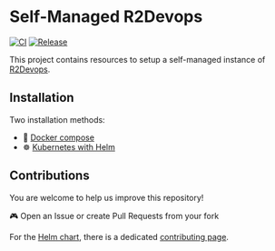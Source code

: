 # Self-Managed R2Devops

[![CI](https://github.com/r2devops/self-managed/actions/workflows/ci.yml/badge.svg?branch=main)](https://github.com/r2devops/self-managed/actions/workflows/ci.yml)
[![Release](https://github.com/r2devops/self-managed/actions/workflows/release.yml/badge.svg?branch=main)](https://github.com/r2devops/self-managed/actions/workflows/release.yml)

This project contains resources to setup a self-managed instance of [R2Devops](https://r2devops.io/).

## Installation

Two installation methods:

- 🐳 [Docker compose](https://docs.r2devops.io/self-managed/docker-compose/)
- ☸️ [Kubernetes with Helm](https://docs.r2devops.io/self-managed/kubernetes/)

## Contributions

You are welcome to help us improve this repository!

🎮 Open an Issue or create Pull Requests from your fork

For the [Helm chart](charts/r2devops/README.md), there is a dedicated [contributing page](charts/r2devops/CONTIBUTING.md).
